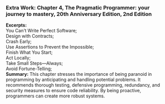 ### Extra Work: Chapter 4, The Pragmatic Programmer: your journey to mastery, 20th Anniversary Edition, 2nd Edition  
**Excerpts:**  
You Can't Write Perfect Software;  
Design with Contracts;  
Crash Early;  
Use Assertions to Prevent the Impossible;  
Finish What You Start;  
Act Locally;  
Take Small Steps—Always;  
Avoid Fortune-Telling;  
**Summary:** This chapter stresses the importance of being paranoid in programming by anticipating and handling potential problems. It recommends thorough testing, defensive programming, redundancy, and security measures to ensure code reliability. By being proactive, programmers can create more robust systems.
